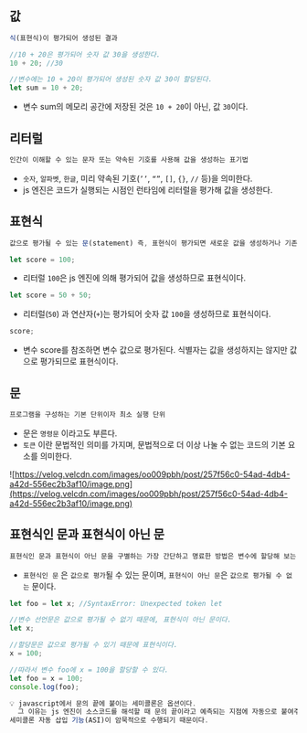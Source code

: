 ## 값

```jsx
식(표현식)이 평가되어 생성된 결과

//10 + 20은 평가되어 숫자 값 30을 생성한다.
10 + 20; //30

//변수에는 10 + 20이 평가되어 생성된 숫자 값 30이 할당된다.
let sum = 10 + 20;
```

- 변수 sum의 메모리 공간에 저장된 것은 `10 + 20`이 아닌, 값 `30`이다.

## 리터럴

```jsx
인간이 이해할 수 있는 문자 또는 약속된 기호를 사용해 값을 생성하는 표기법
```

- `숫자`, `알파벳`, `한글`, 미리 약속된 기호(`’’`, `“”`, `[]`, `{}`, `//` 등)을 의미한다.
- js 엔진은 코드가 실행되는 시점인 런타임에 리터럴을 평가해 값을 생성한다.

## 표현식

```jsx
값으로 평가될 수 있는 문(statement) 즉, 표현식이 평가되면 새로운 값을 생성하거나 기존 값을 참조한다.
```

```jsx
let score = 100;
```

- 리터럴 `100`은 js 엔진에 의해 평가되어 값을 생성하므로 표현식이다.

```jsx
let score = 50 + 50;
```

- 리터럴(`50`) 과 연산자(`+`)는 평가되어 숫자 값 `100`을 생성하므로 표현식이다.

```jsx
score;
```

- 변수 score를 참조하면 변수 값으로 평가된다. 식별자는 값을 생성하지는 않지만 값으로 평가되므로 표현식이다.

## 문

```jsx
프로그램을 구성하는 기본 단위이자 최소 실행 단위
```

- 문은 `명령문` 이라고도 부른다.
- `토큰` 이란 문법적인 의미를 가지며, 문법적으로 더 이상 나눌 수 없는 코드의 기본 요소를 의미한다.

![https://velog.velcdn.com/images/oo009pbh/post/257f56c0-54ad-4db4-a42d-556ec2b3af10/image.png](https://velog.velcdn.com/images/oo009pbh/post/257f56c0-54ad-4db4-a42d-556ec2b3af10/image.png)

## 표현식인 문과 표현식이 아닌 문

```jsx
표현식인 문과 표현식이 아닌 문을 구별하는 가장 간단하고 명료한 방법은 변수에 할당해 보는 것
```

- `표현식인 문` 은 `값으로 평가`될 수 있는 문이며, `표현식이 아닌 문`은 `값으로 평가될 수 없는` 문이다.

```jsx
let foo = let x; //SyntaxError: Unexpected token let
```

```jsx
//변수 선언문은 값으로 평가될 수 없기 때문에, 표현식이 아닌 문이다.
let x;

//할당문은 값으로 평가될 수 있기 때문에 표현식이다.
x = 100;

//따라서 변수 foo에 x = 100을 할당할 수 있다.
let foo = x = 100;
console.log(foo);
```



```jsx
💡 javascript에서 문의 끝에 붙이는 세미콜론은 옵션이다.
  그 이유는 js 엔진이 소스코드를 해석할 때 문의 끝이라고 예측되는 지점에 자동으로 붙여주는
세미콜론 자동 삽입 기능(ASI)이 암묵적으로 수행되기 때문이다.
```